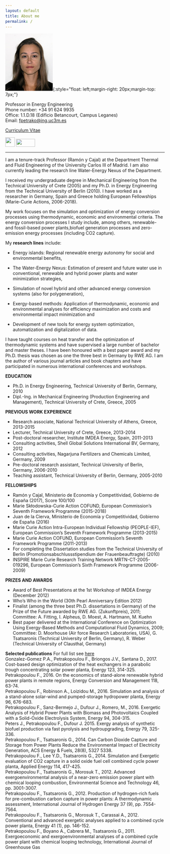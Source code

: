 ```yaml
---
layout: default
title: About me
permalink: /
---
```


![Fontina Petrakopoulou](/files/fontina_profile.jpg){:style="float: left;margin-right: 20px;margin-top: 7px;"}

Professor in Energy Engineering     
Phone number: +34 91 624 9935   
Office: 1.1.D.18 (Edificio Betancourt, Campus Leganes)   
Email: fpetrako@ing.uc3m.es  

[Curriculum Vitae](/files/CV_Petrakopoulou.pdf)    

   

<a href="https://www.researchgate.net/profile/Fontina_Petrakopoulou" target="_blank"><img class="alignleft size-full wp-image-3103" src="http://ise.uc3m.es/wp-content/uploads/2011/05/researchgate-dss.png" alt="" width="30" height="30" /></a> 
<a href="https://scholar.google.es/citations?user=LLgloUsAAAAJ&amp;hl=en" target="_blank"><img class="size-full wp-image-3758" src="http://ise.uc3m.es/wp-content/uploads/2017/09/googlelogo.png" alt="" width="60" height="25" /></a>
<a href="http://orcid.org/0000-0001-6878-4591" target="_blank"><img class="alignright size-full wp-image-3757" src="http://ise.uc3m.es/wp-content/uploads/2017/09/orcid-logo.png" alt="" width="60" height="15" /></a> 

---


<!-- ![](/files/rglogo.jpg){:style="float: right;margin-left: 20px;margin-top: 7px;"}
![](/files/orcidlogo.jpg){:style="float: right;margin-left: 23px;margin-top: 7px;"}

<!--[**Google Scholar**](https://scholar.google.gr/citations?user=LLgloUsAAAAJ&hl=en)     
[**Detailed CV**](/files/CV_Petrakopoulou.pdf)-->

I am a tenure-track Professor (Ramón y Cajal) at the Department Thermal and Fluid Engineering of the University Carlos III of Madrid. I am also currently leading the research line Water-Energy Nexus of the Department.

I received my undergraduate degree in Mechanical Engineering from the Technical University of Crete (2005) and my Ph.D. in
Energy Engineering from the Technical University of Berlin (2010). I have worked as a researcher in Germany,
Spain and Greece holding European Fellowships (Marie-Curie Actions, 2006-2018).

My work focuses on the simulation and optimization of energy conversion processes using thermodynamic, economic and environmental criteria. The energy conversion processes I study include, among others, renewable- and fossil-based power plants,biofuel generation processes and zero-emission energy processes (including CO2 capture).

My **research lines** include:

- Energy islands: Regional renewable energy autonomy for social and environmental benefits,

- The Water-Energy Nexus: Estimation of present and future water use in conventional, renewable and hybrid power plants and   water minimization strategies,

- Simulation of novel hybrid and other advanced energy conversion systems (also for polygeneration),

- Exergy-based methods: Application of thermodynamic, economic and environmental analyses for efficiency maximization and costs and environmental impact minimization and

- Development of new tools for energy system optimization, automatization and digitalization of data.

I have taught courses on heat transfer and the optimization of thermodynamic systems and have supervised a large number of bachelor and master theses. I have been honoured with a best paper award and my Ph.D. thesis was chosen as one the three best in Germany by RWE AG. I am the author of various journal articles and book chapters and have participated in numerous international conferences and workshops.

**EDUCATION**

- Ph.D. in Energy Engineering, Technical University of Berlin, Germany, 2010   
- Dipl.-Ing. in Mechanical Engineering (Production Engineering and Management), Technical University of Crete, Greece, 2005

**PREVIOUS WORK EXPERIENCE**

- Research associate, National Technical University of Athens, Greece, 2013-2015   
- Lecturer, Technical University of Crete, Greece, 2013-2014   
- Post-doctoral researcher, Institute IMDEA Energy, Spain, 2011-2013   
- Consulting activities, Shell Global Solutions International BV, Germany, 2012   
- Consulting activities, Nagarjuna Fertilizers and Chemicals Limited, Germany, 2009   
- Pre-doctoral research assistant, Technical University of Berlin, Germany, 2006-2010   
- Teaching assistant, Technical University of Berlin, Germany, 2005-2010   

**FELLOWSHIPS**

-	Ramón y Cajal, Ministerio de Economía y Competitividad, Gobierno de España (2017), Score 100/100      
-	Marie Skłodowska-Curie Action COFUND, European Commission’s Seventh Framework Programme (2015-2018)      
-	Juan de la Cierva, Ministerio de Economía y Competitividad, Gobierno de España (2016)   
-	Marie Curie Action Intra-European Individual Fellowship (PEOPLE-IEF), European Commission’s Seventh Framework Programme (2013-2015)   
-	Marie Curie Action COFUND, European Commission’s Seventh Framework Programme (2011-2013)    
-	For completing the Dissertation studies from the Technical University of Berlin (Promotionsabschlussstipendium der Frauenbeauftragte) (2010)   
-	INSPIRE Marie Curie Research Training Network MRTN-CT-2005-019296, European Commission’s Sixth Framework Programme (2006-2009)   

**PRIZES AND AWARDS**

-	Award of Best Presentations at the 1st Workshop of IMDEA Energy (December 2012)   
-	Who’s Who in the World (30th Pearl Anniversary Edition 2012)   
-	Finalist (among the three best Ph.D. dissertations in Germany) of the Prize of the Future awarded by RWE AG. (Zukunftpreis), 2011; Committee: A. Fitting, I. Alpheus, D. Moest, A. Hartmann, M. Kuehn   
-	Best paper delivered at the International Conference on Optimization Using Exergy-Based Methods and Computational Fluid Dynamics, 2009; Committee: D. Moorhouse (Air force Research Laboratories, USA), G. Tsatsaronis (Technical University of Berlin, Germany), R. Weber (Technical University of Clausthal, Germany)

**Selected publications** For full list see [here](http://fontina-petrakopoulou.github.io/publications/)  
Gonzalez-Gomez P.A., Petrakopoulou F., Briongos J.V., Santana D., 2017. Cost-based design optimization of the heat exchangers in a parabolic trough concentrating solar power planta, Energy 123, 314-325.   
Petrakopoulou F., 2016. On the economics of stand-alone renewable hybrid power plants in remote regions, Energy Conversion and Management 118, 63-74.   
Petrakopoulou F., Robinson A., Loizidou M., 2016. Simulation and analysis of a stand-alone solar-wind and pumped-storage hydropower planta, Energy 96, 676-683.   
Petrakopoulou F., Sanz-Bermejo J., Dufour J., Romero, M., 2016. Exergetic Analysis of Hybrid Power Plants with Biomass and Photovoltaics Coupled with a Solid-Oxide Electrolysis System, Energy 94, 304-315.   
Peters J., Petrakopoulou F., Dufour J. 2015. Exergy analysis of synthetic biofuel production via fast pyrolysis and hydroupgrading, Energy 79, 325-336.   
Petrakopoulou F., Tsatsaronis G., 2014. Can Carbon Dioxide Capture and Storage from Power Plants Reduce the Environmental Impact of Electricity Generation, ACS Energy &amp; Fuels, 28(8), 5327 5338.   
Petrakopoulou F., Lee Y.D., Tsatsaronis G., 2014. Simulation and Exergetic evaluation of CO2 capture in a solid oxide fuel cell combined cycle power planta, Applied Energy 114, 417-425.   
Petrakopoulou F., Tsatsaronis G., Morosuk T., 2012. Advanced exergoenvironmental analysis of a near-zero emission power plant with chemical looping combustion, Environmental Science and Technology 46, pp. 3001-3007.   
Petrakopoulou F., Tsatsaronis G., 2012. Production of hydrogen-rich fuels for pre-combustion carbon capture in power plants: A thermodynamic assessment, International Journal of Hydrogen Energy 37 (9), pp. 7554-7564.   
Petrakopoulou F., Tsatsaronis G., Morosuk T., Carassai A., 2012. Conventional and advanced exergetic analyses applied to a combined cycle power planta, Energy 41 (1), pp. 146-152.   
Petrakopoulou F., Boyano A., Cabrera M., Tsatsaronis G., 2011. Exergoeconomic and exergoenvironmental analyses of a combined cycle power plant with chemical looping technology, International Journal of Greenhouse Gas 
